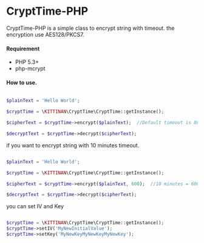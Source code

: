 CryptTime-PHP
=========

CryptTime-PHP is a simple class to encrypt string with timeout. the encryption use AES128/PKCS7.

#### Requirement
* PHP 5.3+
* php-mcrypt


#### How to use.
```php

$plainText = 'Hello World';

$cryptTime = \KITTINAN\CryptTime\CryptTime::getInstance();

$cipherText = $cryptTime->encrypt($plainText);  //Default timeout is 86400 seconds (1 day)

$decryptText = $cryptTime->decrypt($cipherText);

```

if you want to encrypt string with 10 minutes timeout.
```php

$plainText = 'Hello World';

$cryptTime = \KITTINAN\CryptTime\CryptTime::getInstance();

$cipherText = $cryptTime->encrypt($plainText, 600);  //10 minutes = 600 seconds

$decryptText = $cryptTime->decrypt($cipherText);
```

you can set IV and Key
```php

$cryptTime = \KITTINAN\CryptTime\CryptTime::getInstance();
$cryptTime->setIV('MyNewInitialValue');
$cryptTime->setKey('MyNewKeyMyNewKeyMyNewKey');
```



